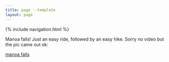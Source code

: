 ```yaml
---
title: page --template
layout: page
---
```



{% include navigation.html %} 



Manoa falls!  Just an easy ride, followed by an easy hike.  Sorry no video but the pic came out ok:

  [manoa falls](../images/manoafalls.jpg)






